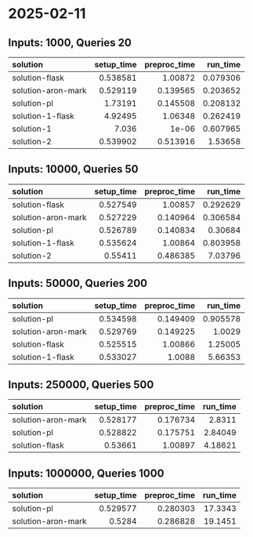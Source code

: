 # 2025-02-11

## Inputs: 1000, Queries 20

| solution           |   setup_time |   preproc_time |   run_time |
|:-------------------|-------------:|---------------:|-----------:|
| solution-flask     |     0.538581 |       1.00872  |   0.079306 |
| solution-aron-mark |     0.529119 |       0.139565 |   0.203652 |
| solution-pl        |     1.73191  |       0.145508 |   0.208132 |
| solution-1-flask   |     4.92495  |       1.06348  |   0.262419 |
| solution-1         |     7.036    |       1e-06    |   0.607965 |
| solution-2         |     0.539902 |       0.513916 |   1.53658  |

## Inputs: 10000, Queries 50

| solution           |   setup_time |   preproc_time |   run_time |
|:-------------------|-------------:|---------------:|-----------:|
| solution-flask     |     0.527549 |       1.00857  |   0.292629 |
| solution-aron-mark |     0.527229 |       0.140964 |   0.306584 |
| solution-pl        |     0.526789 |       0.140834 |   0.30684  |
| solution-1-flask   |     0.535624 |       1.00864  |   0.803958 |
| solution-2         |     0.55411  |       0.486385 |   7.03796  |

## Inputs: 50000, Queries 200

| solution           |   setup_time |   preproc_time |   run_time |
|:-------------------|-------------:|---------------:|-----------:|
| solution-pl        |     0.534598 |       0.149409 |   0.905578 |
| solution-aron-mark |     0.529769 |       0.149225 |   1.0029   |
| solution-flask     |     0.525515 |       1.00866  |   1.25005  |
| solution-1-flask   |     0.533027 |       1.0088   |   5.66353  |

## Inputs: 250000, Queries 500

| solution           |   setup_time |   preproc_time |   run_time |
|:-------------------|-------------:|---------------:|-----------:|
| solution-aron-mark |     0.528177 |       0.176734 |    2.8311  |
| solution-pl        |     0.528822 |       0.175751 |    2.84049 |
| solution-flask     |     0.53661  |       1.00897  |    4.18621 |

## Inputs: 1000000, Queries 1000

| solution           |   setup_time |   preproc_time |   run_time |
|:-------------------|-------------:|---------------:|-----------:|
| solution-pl        |     0.529577 |       0.280303 |    17.3343 |
| solution-aron-mark |     0.5284   |       0.286828 |    19.1451 |